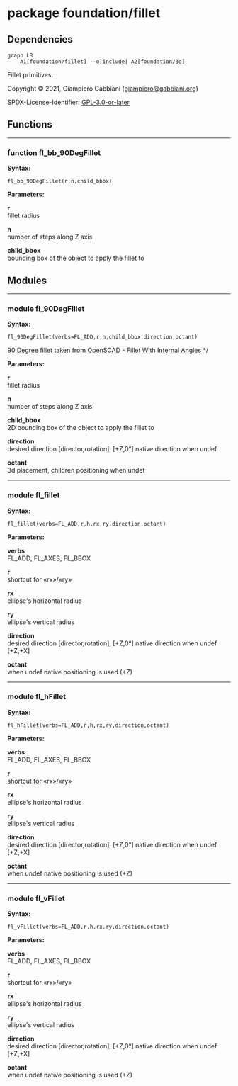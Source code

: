 # package foundation/fillet

## Dependencies

```mermaid
graph LR
    A1[foundation/fillet] --o|include| A2[foundation/3d]
```

Fillet primitives.

Copyright © 2021, Giampiero Gabbiani (giampiero@gabbiani.org)

SPDX-License-Identifier: [GPL-3.0-or-later](https://spdx.org/licenses/GPL-3.0-or-later.html)


## Functions

---

### function fl_bb_90DegFillet

__Syntax:__

```text
fl_bb_90DegFillet(r,n,child_bbox)
```

__Parameters:__

__r__  
fillet radius

__n__  
number of steps along Z axis

__child_bbox__  
bounding box of the object to apply the fillet to


## Modules

---

### module fl_90DegFillet

__Syntax:__

    fl_90DegFillet(verbs=FL_ADD,r,n,child_bbox,direction,octant)

90 Degree fillet taken from [OpenSCAD - Fillet With Internal Angles](https://forum.openscad.org/Fillet-With-Internal-Angles-td17201.html) */

__Parameters:__

__r__  
fillet radius

__n__  
number of steps along Z axis

__child_bbox__  
2D bounding box of the object to apply the fillet to

__direction__  
desired direction [director,rotation], [+Z,0°] native direction when undef

__octant__  
3d placement, children positioning when undef


---

### module fl_fillet

__Syntax:__

    fl_fillet(verbs=FL_ADD,r,h,rx,ry,direction,octant)

__Parameters:__

__verbs__  
FL_ADD, FL_AXES, FL_BBOX

__r__  
shortcut for «rx»/«ry»

__rx__  
ellipse's horizontal radius

__ry__  
ellipse's vertical radius

__direction__  
desired direction [director,rotation], [+Z,0°] native direction when undef [+Z,+X]

__octant__  
when undef native positioning is used (+Z)


---

### module fl_hFillet

__Syntax:__

    fl_hFillet(verbs=FL_ADD,r,h,rx,ry,direction,octant)

__Parameters:__

__verbs__  
FL_ADD, FL_AXES, FL_BBOX

__r__  
shortcut for «rx»/«ry»

__rx__  
ellipse's horizontal radius

__ry__  
ellipse's vertical radius

__direction__  
desired direction [director,rotation], [+Z,0°] native direction when undef [+Z,+X]

__octant__  
when undef native positioning is used (+Z)


---

### module fl_vFillet

__Syntax:__

    fl_vFillet(verbs=FL_ADD,r,h,rx,ry,direction,octant)

__Parameters:__

__verbs__  
FL_ADD, FL_AXES, FL_BBOX

__r__  
shortcut for «rx»/«ry»

__rx__  
ellipse's horizontal radius

__ry__  
ellipse's vertical radius

__direction__  
desired direction [director,rotation], [+Z,0°] native direction when undef [+Z,+X]

__octant__  
when undef native positioning is used (+Z)


